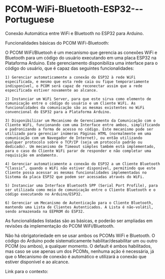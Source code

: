 # PCOM-WiFi-Bluetooth-ESP32---Portuguese

Conexão Automática entre WiFi e Bluetooth no ESP32 para Arduino.

Funcionalidades básicas do PCOM WiFi-Bluetooth:

O PCOM WiFi/Bluetooh é um mecanismo que gerencia as conexões WiFi e Bluetooth para um código do usuário executando em uma placa ESP32 na Plataforma Arduino. Este gerenciamento disponibiliza uma interface para o código do usuário, que é capaz das seguintes funcionalidades:

	1) Gerenciar automaticamente a conexão do ESP32 à rede WiFi especificada, e mesmo que esta rede caia ou fique temporariamente indisponível, o PCOM será capaz de reconectar assim que a rede especificada estiver novamente ao alcance.

	2) Instanciar um WiFi Server, para que este sirva como elemento de comunicação entre o código do usuário e um Cliente WiFi. As funcionalidades da comunicação são as mesmas existentes no WiFi convencional do ESP32 para a Plataforma Arduino.

	3) Disponibilizar um Mecanismo de Gerenciamento da Comunicação com o Cliente WiFi, funcionando com uma Interface entre ambos, simplificando e padronizando a forma de acesso no código. Este mecanismo pode ser utilizado para gerenciar inúmeras Páginas HTML (normalmente em uma comunicação com um Navegador de Internet), ou então utilizando qualquer protocolo sobre o TCP/IP (seja um protocolo padrão ou dedicado). Um mecanismo de Timeout simples também está implementado, para o caso do Cliente WiFi parar de responder e não completar uma requisição em andamento.

	4) Gerenciar automaticamente a conexão do ESP32 a um Cliente Bluetooth “Classic”, quando o WiFi não estiver disponível, permitindo que este Cliente possa acessar as mesmas funcionalidades implementadas no Sistema da placa ESP32 que podem ser acessadas através do WiFi.

	5) Instanciar uma Interface Bluetooth SPP (Serial Port Profile), para ser utilizada como meio de comunicação entre o Cliente Bluetooth e o código executando no Arduino/ESP32.

	6) Gerenciar um Mecanismo de Autenticação para o Cliente Bluetooth, mantendo uma Lista de Clientes Autenticados. A Lista é não-volátil, sendo armazenada na EEPROM do ESP32.

As funcionalidades listadas são as básicas, e poderão ser ampliadas em revisões da implementação do PCOM WiFi/Bluetooth.

Não há obrigatoriedade em se usar ambos os PCOMs WiFi e Bluetooth. O código do Arduino pode sistematicamente habilitar/desabilitar um ou outro PCOM (ou ambos), a qualquer momento. O default é ambos habilitados, mas caso se use apenas um dos PCOMs, nenhuma ação é necessária, já que o Mecanismo de conexão é automático e utilizará a conexão que estiver disponível e ao alcance.


Link para o contexto: 

